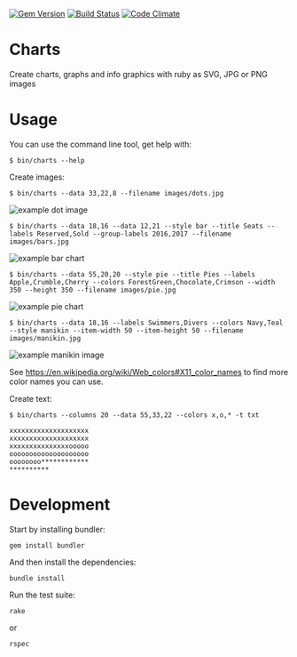 [![Gem Version](https://badge.fury.io/rb/charts.svg)](https://badge.fury.io/rb/charts)
[![Build Status](https://travis-ci.org/eikes/charts.svg?branch=master)](https://travis-ci.org/eikes/charts)
[![Code Climate](https://codeclimate.com/github/eikes/charts/badges/gpa.svg)](https://codeclimate.com/github/eikes/charts)

# Charts

Create charts, graphs and info graphics with ruby as SVG, JPG or PNG images

# Usage

You can use the command line tool, get help with:

    $ bin/charts --help

Create images:

    $ bin/charts --data 33,22,8 --filename images/dots.jpg

![example dot image](https://raw.githubusercontent.com/eikes/charts/master/images/dots.jpg)

    $ bin/charts --data 18,16 --data 12,21 --style bar --title Seats --labels Reserved,Sold --group-labels 2016,2017 --filename images/bars.jpg

![example bar chart](https://raw.githubusercontent.com/eikes/charts/master/images/bars.jpg)

    $ bin/charts --data 55,20,20 --style pie --title Pies --labels Apple,Crumble,Cherry --colors ForestGreen,Chocolate,Crimson --width 350 --height 350 --filename images/pie.jpg

![example pie chart](https://raw.githubusercontent.com/eikes/charts/master/images/pie.jpg)

    $ bin/charts --data 18,16 --labels Swimmers,Divers --colors Navy,Teal --style manikin --item-width 50 --item-height 50 --filename images/manikin.jpg

![example manikin image](https://raw.githubusercontent.com/eikes/charts/master/images/manikin.jpg)

See https://en.wikipedia.org/wiki/Web_colors#X11_color_names to find more color names you can use.

Create text:

    $ bin/charts --columns 20 --data 55,33,22 --colors x,o,* -t txt

    xxxxxxxxxxxxxxxxxxxx
    xxxxxxxxxxxxxxxxxxxx
    xxxxxxxxxxxxxxxooooo
    oooooooooooooooooooo
    oooooooo************
    **********

# Development

Start by installing bundler:

    gem install bundler

And then install the dependencies:

    bundle install

Run the test suite:

    rake

or

    rspec
